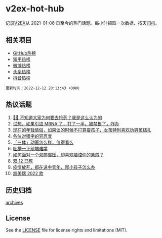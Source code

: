 # v2ex-hot-hub

 记录[V2EX](https://www.v2ex.com/)从 2021-01-06 日至今的热门话题。每小时抓取一次数据，按天[归档](archives)。
 
 ## 相关项目

- [GitHub热榜](https://github.com/lonnyzhang423/github-hot-hub)
- [知乎热榜](https://github.com/lonnyzhang423/zhihu-hot-hub)
- [微博热榜](https://github.com/lonnyzhang423/weibo-hot-hub)
- [头条热榜](https://github.com/lonnyzhang423/toutiao-hot-hub)
- [抖音热榜](https://github.com/lonnyzhang423/douyin-hot-hub)


 `更新时间：2022-12-12 20:13:43 +0800`

## 热议话题

1. [😮‍💨 不知道大家为何要去抢药？我是这么认为的](https://www.v2ex.com/t/901796)
1. [试想，如果引进 MRNA 了，打了一半，被禁售了，咋办](https://www.v2ex.com/t/901793)
1. [现在的年轻情侣，如果谈的时候不打算要孩子，女孩特别喜欢劝男孩结扎](https://www.v2ex.com/t/901880)
1. [各位对错字的容忍度](https://www.v2ex.com/t/901769)
1. [「三体」动画怎么样，值得看么](https://www.v2ex.com/t/901835)
1. [吐槽一下前端难学](https://www.v2ex.com/t/901829)
1. [如何面对一个双商碾压，却喜欢脑控你的亲戚？](https://www.v2ex.com/t/901873)
1. [双 12 已死](https://www.v2ex.com/t/901832)
1. [疫情放开，都在说中青年，那小孩子怎么办](https://www.v2ex.com/t/901883)
1. [凯美瑞 2022 款](https://www.v2ex.com/t/901910)

## 历史归档

[archives](archives)

## License

See the [LICENSE](LICENSE) file for license rights and limitations (MIT).
